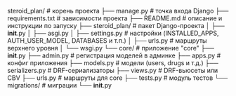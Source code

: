 steroid_plan/                # корень проекта
├── manage.py               # точка входа Django
├── requirements.txt        # зависимости проекта
├── README.md               # описание и инструкции по запуску
├── steroid_plan/           # пакет Django-проекта
│   ├── __init__.py
│   ├── asgi.py
│   ├── settings.py         # настройки (INSTALLED_APPS, AUTH_USER_MODEL, DATABASES и т.п.)
│   ├── urls.py             # маршруты верхнего уровня
│   └── wsgi.py
└── core/                   # приложение "core"
    ├── __init__.py
    ├── admin.py           # регистрация моделей в админке
    ├── apps.py            # конфиг приложения
    ├── models.py          # модели (users, drugs и т.д.)
    ├── serializers.py     # DRF-сериализаторы
    ├── views.py           # DRF-вьюсеты или CBV
    ├── urls.py            # маршруты для core
    ├── tests.py           # модуль тестов
    └── migrations/        # миграции
        └── __init__.py